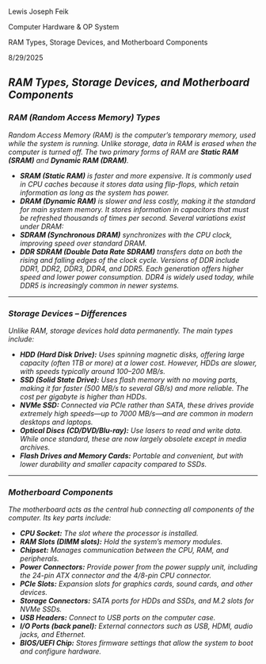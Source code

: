 Lewis Joseph Feik 

Computer Hardware & OP System

RAM Types, Storage Devices, and Motherboard Components

8/29/2025


***RAM Types, Storage Devices, and Motherboard Components***
---
### ***RAM (Random Access Memory) Types***
*Random Access Memory (RAM) is the computer’s temporary memory, used while the system is running. Unlike storage, data in RAM is erased when 
the computer is turned off.*
*The two primary forms of RAM are **Static RAM (SRAM)** and **Dynamic RAM (DRAM)**.*
* ***SRAM (Static RAM)** is faster and more expensive. It is commonly used in CPU caches because it stores data using flip-flops, which retain 
information as long as the system has power.*
* ***DRAM (Dynamic RAM)** is slower and less costly, making it the standard for main system memory. It stores information in capacitors that 
must be refreshed thousands of times per second.*
*Several variations exist under DRAM:*
* ***SDRAM (Synchronous DRAM)** synchronizes with the CPU clock, improving speed over standard DRAM.*
* ***DDR SDRAM (Double Data Rate SDRAM)** transfers data on both the rising and falling edges of the clock cycle. Versions of DDR include 
DDR1, DDR2, DDR3, DDR4, and DDR5. Each generation offers higher speed and lower power consumption. DDR4 is widely used today, while DDR5 is 
increasingly common in newer systems.*
---
### ***Storage Devices – Differences***
*Unlike RAM, storage devices hold data permanently. The main types include:*
* ***HDD (Hard Disk Drive):** Uses spinning magnetic disks, offering large capacity (often 1TB or more) at a lower cost. However, HDDs are 
slower, with speeds typically around 100–200 MB/s.*
* ***SSD (Solid State Drive):** Uses flash memory with no moving parts, making it far faster (500 MB/s to several GB/s) and more reliable. The 
cost per gigabyte is higher than HDDs.*
* ***NVMe SSD:** Connected via PCIe rather than SATA, these drives provide extremely high speeds—up to 7000 MB/s—and are common in modern 
desktops and laptops.*
* ***Optical Discs (CD/DVD/Blu-ray):** Use lasers to read and write data. While once standard, these are now largely obsolete except in media 
archives.*
* ***Flash Drives and Memory Cards:** Portable and convenient, but with lower durability and smaller capacity compared to SSDs.*
---
### ***Motherboard Components***
*The motherboard acts as the central hub connecting all components of the computer. Its key parts include:*
* ***CPU Socket:** The slot where the processor is installed.*
* ***RAM Slots (DIMM slots):** Hold the system’s memory modules.*
* ***Chipset:** Manages communication between the CPU, RAM, and peripherals.*
* ***Power Connectors:** Provide power from the power supply unit, including the 24-pin ATX connector and the 4/8-pin CPU connector.*
* ***PCIe Slots:** Expansion slots for graphics cards, sound cards, and other devices.*
* ***Storage Connectors:** SATA ports for HDDs and SSDs, and M.2 slots for NVMe SSDs.*
* ***USB Headers:** Connect to USB ports on the computer case.*
* ***I/O Ports (back panel):** External connectors such as USB, HDMI, audio jacks, and Ethernet.*
* ***BIOS/UEFI Chip:** Stores firmware settings that allow the system to boot and configure hardware.*

